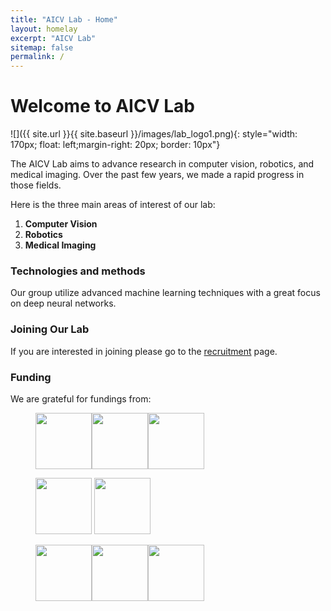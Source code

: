```yaml
---
title: "AICV Lab - Home"
layout: homelay
excerpt: "AICV Lab"
sitemap: false
permalink: /
---
```



# Welcome to AICV Lab


![]({{ site.url }}{{ site.baseurl }}/images/lab_logo1.png){: style="width: 170px; float: left;margin-right: 20px; border: 10px"}


The AICV Lab aims to advance research in computer vision, robotics, and medical imaging. Over the past few years, we made a rapid progress in those fields.


Here is the three main areas of interest of our lab:

1. **Computer Vision** 
2. **Robotics**
3. **Medical Imaging**


### Technologies and methods
Our group utilize advanced machine learning techniques with a great focus on deep neural networks. 

<!-- ### Collaborators
We work with closely with numerous collaborators, including Dr. [Michael Kidd](https://poultry-science.uark.edu/people/faculty/uid/mkidd/name/Michael+T.+Kidd/) from Department of Poultry Science,  -->

### Joining Our Lab
If you are interested in joining please go to the [recruitment](recruitment) page.

### Funding
We are grateful for fundings from:
<!-- 
[National Institute of Health](https://www.nimh.nih.gov/) and the [The Simons Foundation Autism Research Initiative](https://www.sfari.org/), the [Autism Science Foundation](https://autismsciencefoundation.org/), and the [Brain & Behavior Research Foundation](https://www.bbrfoundation.org/). -->

<figure class="third">
<img src="{{ site.url }}{{ site.baseurl }}/images/logopic/nih.jpg" style="height: 90px"><img src="{{ site.url }}{{ site.baseurl }}/images/logopic/nsf.jpg" style="height: 90px"><img src="{{ site.url }}{{ site.baseurl }}/images/logopic/cobb.png" style="height: 90px">
  
<img src="{{ site.url }}{{ site.baseurl }}/images/logopic/tyson.png" style="height: 90px"> <img src="{{ site.url }}{{ site.baseurl }}/images/logopic/ai_sustein.webp" style="height: 90px">
  
<img src="{{ site.url }}{{ site.baseurl }}/images/logopic/aviagen.jpg" style="height: 90px"><img src="{{ site.url }}{{ site.baseurl }}/images/logopic/adisseo.png" style="height: 90px"><img src="{{ site.url }}{{ site.baseurl }}/images/logopic/winnow.jpg" style="height: 90px">
</figure>






